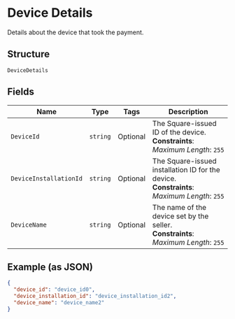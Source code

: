 
# Device Details

Details about the device that took the payment.

## Structure

`DeviceDetails`

## Fields

| Name | Type | Tags | Description |
|  --- | --- | --- | --- |
| `DeviceId` | `string` | Optional | The Square-issued ID of the device.<br>**Constraints**: *Maximum Length*: `255` |
| `DeviceInstallationId` | `string` | Optional | The Square-issued installation ID for the device.<br>**Constraints**: *Maximum Length*: `255` |
| `DeviceName` | `string` | Optional | The name of the device set by the seller.<br>**Constraints**: *Maximum Length*: `255` |

## Example (as JSON)

```json
{
  "device_id": "device_id0",
  "device_installation_id": "device_installation_id2",
  "device_name": "device_name2"
}
```

